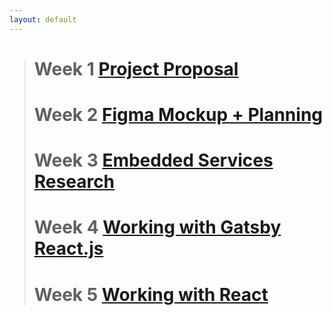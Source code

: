 ```yaml
---
layout: default
---
```


> # Week 1 [Project Proposal](./another-page.html)
> # Week 2 [Figma Mockup + Planning](./week-2.html)
> # Week 3 [Embedded Services Research](./week3.html)
> # Week 4 [Working with Gatsby React.js](./week4.html)
> # Week 5 [Working with React](./week5.html)